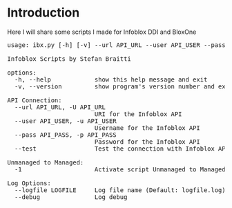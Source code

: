 # Introduction

Here I will share some scripts I made for Infoblox DDI and BloxOne

<pre>
usage: ibx.py [-h] [-v] --url API_URL --user API_USER --pass API_PASS [--test] [-1] [--logfile LOGFILE] [--debug]

Infoblox Scripts by Stefan Braitti

options:
  -h, --help            show this help message and exit
  -v, --version         show program's version number and exit

API Connection:
  --url API_URL, -U API_URL
                        URI for the Infoblox API
  --user API_USER, -u API_USER
                        Username for the Infoblox API
  --pass API_PASS, -p API_PASS
                        Password for the Infoblox API
  --test                Test the connection with Infoblox API

Unmanaged to Managed:
  -1                    Activate script Unmanaged to Managed

Log Options:
  --logfile LOGFILE     Log file name (Default: logfile.log)
  --debug               Log debug
</pre>
